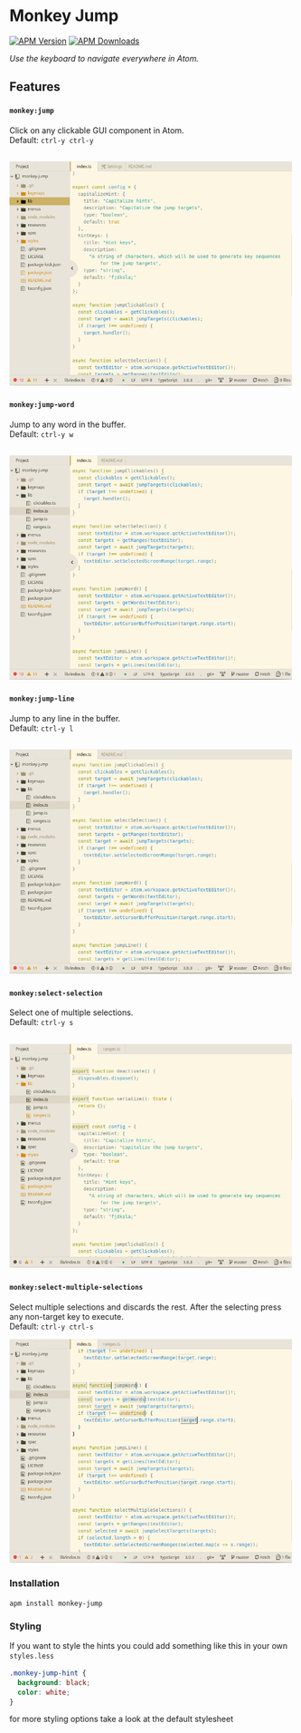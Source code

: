 # Monkey Jump

[![APM Version](https://img.shields.io/apm/v/monkey-jump.svg)](https://atom.io/packages/monkey-jump)
[![APM Downloads](https://img.shields.io/apm/dm/monkey-jump.svg)](https://atom.io/packages/monkey-jump)

_Use the keyboard to navigate everywhere in Atom._

## Features

#### `monkey:jump`

Click on any clickable GUI component in Atom.
<br>Default: `ctrl-y ctrl-y`

## <img src="https://github.com/limemloh/monkey-jump/blob/master/resources/monkey-jump.gif?raw=true" width="500" >

#### `monkey:jump-word`

Jump to any word in the buffer.
<br>Default: `ctrl-y w`

## <img src="https://github.com/limemloh/monkey-jump/blob/master/resources/monkey-jump-word.gif?raw=true" width="500" >

#### `monkey:jump-line`

Jump to any line in the buffer.
<br>Default: `ctrl-y l`

## <img src="https://github.com/limemloh/monkey-jump/blob/master/resources/monkey-jump-line.gif?raw=true" width="500" >

#### `monkey:select-selection`

Select one of multiple selections.
<br>Default: `ctrl-y s`

## <img src="https://github.com/limemloh/monkey-jump/blob/master/resources/monkey-select-selection.gif?raw=true" width="500" >

#### `monkey:select-multiple-selections`

Select multiple selections and discards the rest. After the selecting press any non-target key to execute.
<br>Default: `ctrl-y ctrl-s`

<img src="https://github.com/limemloh/monkey-jump/blob/master/resources/monkey-select-multiple-selections.gif?raw=true" width="500" >

### Installation

```
apm install monkey-jump
```

### Styling

If you want to style the hints you could add something like this in your own `styles.less`

```css
.monkey-jump-hint {
  background: black;
  color: white;
}
```

for more styling options take a look at the default stylesheet

